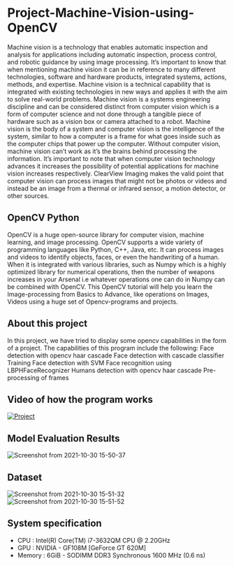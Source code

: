 # Project-Machine-Vision-using-OpenCV
Machine vision is a technology that enables automatic inspection and analysis for applications including automatic inspection, process control, and robotic guidance by using image processing. It’s important to know that when mentioning machine vision it can be in reference to many different technologies, software and hardware products, integrated systems, actions, methods, and expertise.  Machine vision is a technical capability that is integrated with existing technologies in new ways and applies it with the aim to solve real-world problems.  Machine vision is a systems engineering discipline and can be considered distinct from computer vision which is a form of computer science and not done through a tangible piece of hardware such as a vision box or camera attached to a robot.  Machine vision is the body of a system and computer vision is the intelligence of the system, similar to how a computer is a frame for what goes inside such as the computer chips that power up the computer.  Without computer vision, machine vision can’t work as it’s the brains behind processing the information. It’s important to note that when computer vision technology advances it increases the possibility of potential applications for machine vision increases respectively. ClearView Imaging makes the valid point that computer vision can process images that might not be photos or videos and instead be an image from a thermal or infrared sensor, a motion detector, or other sources.

## OpenCV Python
OpenCV is a huge open-source library for computer vision, machine learning, and image processing. OpenCV supports a wide variety of programming languages like Python, C++, Java, etc. It can process images and videos to identify objects, faces, or even the handwriting of a human. When it is integrated with various libraries, such as Numpy which is a highly optimized library for numerical operations, then the number of weapons increases in your Arsenal i.e whatever operations one can do in Numpy can be combined with OpenCV. This OpenCV tutorial will help you learn the Image-processing from Basics to Advance, like operations on Images, Videos using a huge set of Opencv-programs and projects.

## About this project
In this project, we have tried to display some opencv capabilities in the form of a project.
The capabilities of this program include the following:
Face detection with opencv haar cascade
Face detection with cascade classifier Training
Face detection with SVM
Face recognition using LBPHFaceRecognizer
Humans detection with opencv haar cascade
Pre-processing of frames

## Video of how the program works
[![Project](https://i.ytimg.com/vi_webp/XdQ6Uc5sDwc/maxresdefault.webp)](https://youtu.be/XdQ6Uc5sDwc)

## Model Evaluation Results
![Screenshot from 2021-10-30 15-50-37](https://user-images.githubusercontent.com/34937551/139532724-ca6d91bb-31e5-45b2-ba01-546ac83eca60.png)

## Dataset
![Screenshot from 2021-10-30 15-51-32](https://user-images.githubusercontent.com/34937551/139532740-acb8091d-e01b-441d-9802-7d621043f834.png)
![Screenshot from 2021-10-30 15-51-52](https://user-images.githubusercontent.com/34937551/139532742-6e1ddc54-8b96-43a5-92fe-e8ffffdb8e80.png)

## System specification
- CPU :   Intel(R) Core(TM) i7-3632QM CPU @ 2.20GHz
- GPU : NVIDIA - GF108M [GeForce GT 620M]
- Memory : 6GiB - SODIMM DDR3 Synchronous 1600 MHz (0.6 ns)
